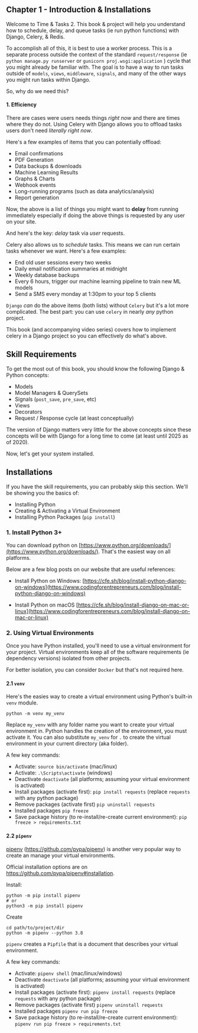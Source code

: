 ## Chapter 1 - Introduction &  Installations

Welcome to Time & Tasks 2. This book & project will help you understand how to schedule, delay, and queue tasks (ie run python functions) with Django, Celery, & Redis. 

To accomplish all of this, it is best to use a worker process. This is a separate process outside the context of the standard `request/response` (ie `python manage.py runserver` or `gunicorn proj.wsgi:application` ) cycle that you might already be familiar with. The goal is to have a way to run tasks outside of `models`, `views`, `middleware`, `signals`, and many of the other ways you might run tasks within Django.

So, why do we need this?

#### 1. Efficiency
There are cases were users needs things *right now* and there are times where they do not. Using Celery with Django allows you to offload tasks users don't need *literally right now*.

Here's a few examples of items that you can potentially offload:
- Email confirmations
- PDF Generation
- Data backups & downloads
- Machine Learning Results
- Graphs & Charts
- Webhook events
- Long-running programs (such as data analytics/analysis)
- Report generation


Now, the above is a list of things you might want to **delay** from running immediately especially if doing the above things is requested by any user on your site.

And here's the key: *delay* task via *user* requests.

Celery also allows us to *schedule* tasks. This means we can run certain tasks whenever we want. Here's a few examples:

- End old user sessions every two weeks
- Daily email notification summaries at midnight
- Weekly database backups
- Every 6 hours, trigger our machine learning pipeline to train new ML models
- Send a SMS every monday at 1:30pm to your top 5 clients

`Django` *can* do the above items (both lists) without `Celery` but it's a lot more complicated. The best part: you can use `celery` in nearly *any* python project. 

This book (and accompanying video series) covers how to implement celery in a Django project so you can effectively do what's above.


## Skill Requirements

To get the most out of this book, you should know the following Django & Python concepts:

- Models
- Model Managers & QuerySets
- Signals (`post_save`, `pre_save`, etc)
- Views
- Decorators
- Request / Response cycle (at least conceptually)

The version of Django matters very little for the above concepts since these concepts will be with Django for a long time to come (at least until 2025 as of 2020).



Now, let's get your system installed.





## Installations
If you have the skill requirements, you can probably skip this section. We'll be showing you the basics of:

- Installing Python
- Creating & Activating a Virtual Environment
- Installing Python Packages (`pip install`)


### 1. Install Python 3+

You can download python on [https://www.python.org/downloads/](https://www.python.org/downloads/). That's the easiest way on all platforms. 

Below are a few blog posts on our website that are useful references:

- Install Python on Windows: [https://cfe.sh/blog/install-python-django-on-windows](https://www.codingforentrepreneurs.com/blog/install-python-django-on-windows)

- Install Python on macOS [https://cfe.sh/blog/install-django-on-mac-or-linux](https://www.codingforentrepreneurs.com/blog/install-django-on-mac-or-linux)





### 2. Using Virtual Environments
Once you have Python installed, you'll need to use a virtual environment for your project. Virtual environments keep all of the software requirements (ie dependency versions) isolated from other projects. 

For better isolation, you can consider `Docker` but that's not required here.

#### 2.1 `venv`
Here's the easies way to create a virtual environment using Python's built-in `venv` module.

```
python -m venv my_venv
```
Replace `my_venv` with any folder name you want to create your virtual environment in. Python handles the creation of the environment, you must activate it.  You can also substitute `my_venv` for `.` to create the virtual environment in your current directory (aka folder).

A few key commands:

- Activate: `source bin/activate` (mac/linux)
- Activate: `.\Scripts\activate` (windows)
- Deactivate `deactivate` (all platforms; assuming your virtual environment is activated)
- Install packages (activate first): `pip install requests` (replace `requests` with any python package)
- Remove packages (activate first) `pip uninstall requests` 
- Installed packages `pip freeze`
- Save package history (to re-install/re-create current environment): `pip freeze > requirements.txt`

#### 2.2 `pipenv`

[pipenv](https://github.com/pypa/pipenv) (https://github.com/pypa/pipenv) is another very popular way to create an manage your virtual environments.

Official installation options are on https://github.com/pypa/pipenv#installation.

Install:
```
python -m pip install pipenv
# or
python3 -m pip install pipenv
```

Create
```
cd path/to/project/dir
python -m pipenv --python 3.8
```
`pipenv` creates a `Pipfile` that is a document that describes your virtual environment. 


A few key commands:

- Activate: `pipenv shell` (mac/linux/windows)
- Deactivate `deactivate` (all platforms; assuming your virtual environment is activated)
- Install packages (activate first): `pipenv install requests` (replace `requests` with any python package)
- Remove packages (activate first) `pipenv uninstall requests` 
- Installed packages `pipenv run pip freeze`
- Save package history (to re-install/re-create current environment): `pipenv run pip freeze > requirements.txt`
